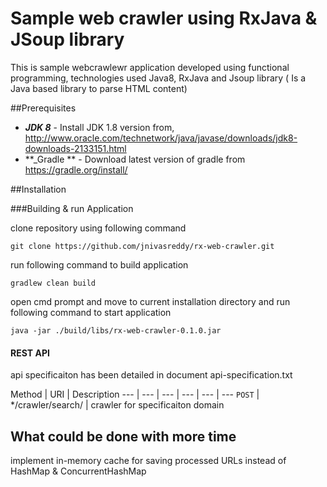 # Sample web crawler using RxJava & JSoup library 

This is sample webcrawlewr application developed using functional programming, technologies used Java8, RxJava and Jsoup library ( Is a Java based library to parse HTML content)

##Prerequisites
* **_JDK 8_** - Install JDK 1.8 version from, http://www.oracle.com/technetwork/java/javase/downloads/jdk8-downloads-2133151.html
* **_Gradle ** - Download latest version of gradle from https://gradle.org/install/


##Installation

###Building & run Application

clone repository using following command

```
git clone https://github.com/jnivasreddy/rx-web-crawler.git
```

run following command to build application

```
gradlew clean build
```

open cmd prompt and move to current installation directory and run following command to start application 

```
java -jar ./build/libs/rx-web-crawler-0.1.0.jar
```

#### REST API
api specificaiton has been detailed in document api-specification.txt

Method | URI | Description
--- | --- | --- | --- | --- | ---
`POST` | */crawler/search/ | crawler for specificaiton domain


## What could be done with more time

implement in-memory cache for saving processed URLs instead of HashMap & ConcurrentHashMap 